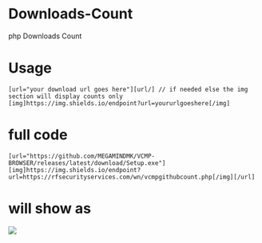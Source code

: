 # Downloads-Count
php Downloads Count

# Usage
```
[url="your download url goes here"][url/] // if needed else the img section will display counts only
[img]https://img.shields.io/endpoint?url=yoururlgoeshere[/img]
```
# full code
```
[url="https://github.com/MEGAMINDMK/VCMP-BROWSER/releases/latest/download/Setup.exe"][img]https://img.shields.io/endpoint?url=https://rfsecurityservices.com/wn/vcmpgithubcount.php[/img][/url]
```
# will show as

<a href="https://github.com/MEGAMINDMK/VCMP-BROWSER/releases/latest/download/Setup.exe"><img src="https://img.shields.io/endpoint?url=https://rfsecurityservices.com/wn/vcmpgithubcount.php"></a>
